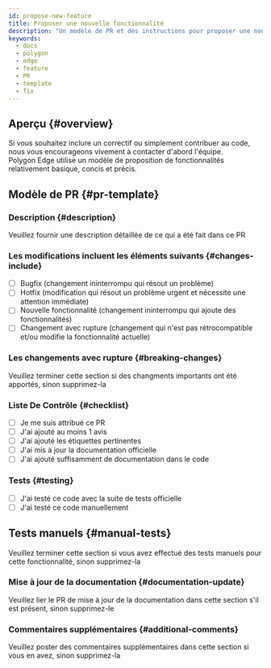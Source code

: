```yaml
---
id: propose-new-feature
title: Proposer une nouvelle fonctionnalité
description: "Un modèle de PR et des instructions pour proposer une nouvelle fonctionnalité."
keywords:
  - docs
  - polygon
  - edge
  - feature
  - PR
  - template
  - fix
---
```


## Aperçu {#overview}

Si vous souhaitez inclure un correctif ou simplement contribuer au code, nous vous encourageons vivement à contacter d'abord l'équipe. <br/>Polygon Edge utilise un modèle de proposition de fonctionnalités relativement basique, concis et précis.

## Modèle de PR {#pr-template}

### Description {#description}

Veuillez fournir une description détaillée de ce qui a été fait dans ce PR

### Les modifications incluent les éléments suivants {#changes-include}

- [ ] Bugfix (changement ininterrompu qui résout un problème)
- [ ] Hotfix (modification qui résout un problème urgent et nécessite une attention immédiate)
- [ ] Nouvelle fonctionnalité (changement ininterrompu qui ajoute des fonctionnalités)
- [ ] Changement avec rupture (changement qui n'est pas rétrocompatible et/ou modifie la fonctionnalité actuelle)

### Les changements avec rupture {#breaking-changes}

Veuillez terminer cette section si des changments importants ont été apportés, sinon supprimez-la

### Liste De Contrôle {#checklist}

- [ ] Je me suis attribué ce PR
- [ ] J'ai ajouté au moins 1 avis
- [ ] J'ai ajouté les étiquettes pertinentes
- [ ] J'ai mis à jour la documentation officielle
- [ ] J'ai ajouté suffisamment de documentation dans le code

### Tests {#testing}

- [ ] J'ai testé ce code avec la suite de tests officielle
- [ ] J'ai testé ce code manuellement

## Tests manuels {#manual-tests}

Veuillez terminer cette section si vous avez effectué des tests manuels pour cette fonctionnalité, sinon supprimez-la

### Mise à jour de la documentation {#documentation-update}

Veuillez lier le PR de mise à jour de la documentation dans cette section s'il est présent, sinon supprimez-le

### Commentaires supplémentaires {#additional-comments}

Veuillez poster des commentaires supplémentaires dans cette section si vous en avez, sinon supprimez-la